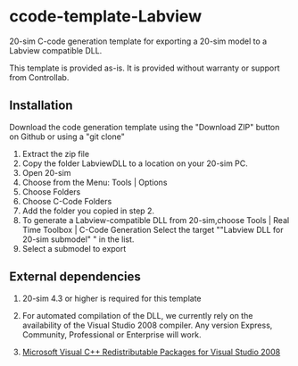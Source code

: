 # ccode-template-Labview
20-sim C-code generation template for exporting a 20-sim model to a Labview compatible DLL.

This template is provided as-is. It is provided without warranty or support from Controllab.

## Installation
Download the code generation template using the "Download ZIP" button on Github or using a "git clone"

1. Extract the zip file
2. Copy the folder LabviewDLL to a location on your 20-sim PC.
3. Open 20-sim
4. Choose from the Menu: Tools | Options
5. Choose Folders
6. Choose C-Code Folders
7. Add the folder you copied in step 2.
8. To generate a Labview-compatible DLL from 20-sim,choose Tools | Real Time Toolbox | C-Code Generation
    Select the target ""Labview DLL for 20-sim submodel"
" in the list.
9. Select a submodel to export

## External dependencies
1. 20-sim 4.3 or higher is required for this template
2. For automated compilation of the DLL, we currently rely on the availability of the Visual Studio 2008 compiler.
Any version Express, Community, Professional or Enterprise will work.

2. [Microsoft Visual C++ Redistributable Packages for Visual Studio 2008](http://www.microsoft.com/en-us/download/details.aspx?id=40784)